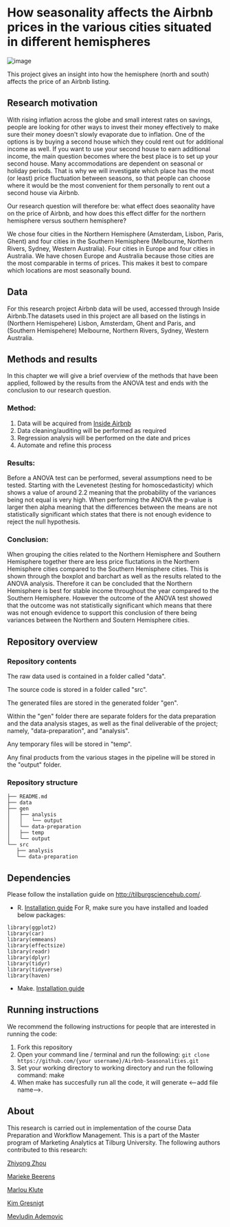 # How seasonality affects the Airbnb prices in the various cities situated in different hemispheres

![image](https://user-images.githubusercontent.com/112617983/195584820-e35714a4-8742-4796-b81f-1742badee8ce.jpeg)

This project gives an insight into how the hemisphere (north and south) affects the price of an Airbnb listing. 

## Research motivation

With rising inflation across the globe and small interest rates on savings, people are looking for other ways to invest their money effectively to make sure their money doesn't slowly evaporate due to inflation. One of the options is by buying a second house which they could rent out for additional income as well. If you want to use your second house to earn additional income, the main question becomes where the best place is to set up your second house. Many accommodations are dependent on seasonal or holiday periods. That is why we will investigate which place has the most (or least) price fluctuation between seasons, so that people can choose where it would be the most convenient for them personally to rent out a second house via Airbnb.


Our research question will therefore be: what effect does seaonality have on the price of Airbnb, and how does this effect differ for the northern hemisphere versus southern hemisphere?
 

We chose four cities in the Northern Hemisphere (Amsterdam, Lisbon, Paris, Ghent) and four cities in the Southern Hemisphere (Melbourne, Northern Rivers, Sydney, Western Australia). Four cities in Europe and four cities in Australia. We have chosen Europe and Australia because those cities are the most comparable in terms of prices. This makes it best to compare which locations are most seasonally bound. 


## Data
For this research project Airbnb data will be used, accessed through Inside Airbnb.The datasets used in this project are all based on the listings in (Northern Hemispehere) Lisbon, Amsterdam, Ghent and Paris, and (Southern Hemispehere) Melbourne, Northern Rivers, Sydney, Western Australia.

## Methods and results
In this chapter we will give a brief overview of the methods that have been applied, followed by the results from the ANOVA test and ends with the conclusion to our research question.



### Method:
1. Data will be acquired from [Inside Airbnb](http://insideairbnb.com/)
2. Data cleaning/auditing will be performed as required
3. Regression analysis will be performed on the date and prices
4. Automate and refine this process

### Results:
Before a ANOVA test can be performed, several assumptions need to be tested. Starting with the Levenetest (testing for homoscedasticity) which shows a value of around 2.2 meaning that the probability of the variances being not equal is very high.  When performing the ANOVA the p-value is larger then alpha meaning that the differences between the means are not statistically significant which states that there is not enough evidence to reject the null hypothesis. 
 

### Conclusion:
When grouping the cities related to the Northern Hemisphere and Southern Hemisphere together there are less price fluctations in the Northern Hemisphere cities compared to the Southern Hemisphere cities. This is shown through the boxplot and barchart as well as the results related to the ANOVA analysis. Therefore it can be concluded that the Northern Hemisphere is best for stable income throughout the year compared to the Southern Hemisphere. However the outcome of the ANOVA test showed that the outcome was not statistically significant which means that there was not enough evidence to support this conclusion of there being variances between the Northern and Soutern Hemisphere cities. 


## Repository overview

### Repository contents

The raw data used is contained in a folder called "data".

The source code is stored in a folder called "src".

The generated files are stored in the generated folder "gen".

Within the "gen" folder there are separate folders for the data preparation and the data analysis stages, as well as the final deliverable of the project; namely, "data-preparation", and "analysis".

Any temporary files will be stored in "temp".

Any final products from the various stages in the pipeline will be stored in the "output" folder.

### Repository structure

	├── README.md
	├── data
	├── gen
	│   ├── analysis
	│   │	└── output
	│   └── data-preparation
	│	├── temp
	│	└── output
	└── src
 	   ├── analysis
 	   └── data-preparation
	   
## Dependencies
Please follow the installation guide on http://tilburgsciencehub.com/.
- R. [Installation guide](https://tilburgsciencehub.com/building-blocks/configure-your-computer/statistics-and-computation/r/)
For R, make sure you have installed and loaded below packages:
```
library(ggplot2)
library(car)
library(emmeans)
library(effectsize)
library(readr)
library(dplyr)
library(tidyr)
library(tidyverse)
library(haven)
```
- Make. [Installation guide](https://tilburgsciencehub.com/building-blocks/configure-your-computer/automation-and-workflows/make/)    

## Running instructions
We recommend the following instructions for people that are interested in running the code:
1. Fork this repository
2. Open your command line / terminal and run the following: 
```git clone https://github.com/{your username}/Airbnb-Seasonalities.git```
3. Set your working directory to working directory and run the following command: 
make
4. When make has succesfully run all the code, it will generate <--add file name-->. 


## About

This research is carried out in implementation of the course Data Preparation and Workflow Management. This is a part of the Master program of Marketing Analytics at Tilburg University. The following authors contributed to this research:

[Zhiyong Zhou](https://github.com/zhiyongzhou0125)

[Marieke Beerens](https://github.com/MariekeBeerens)

[Marlou Klute](https://github.com/MarlouKlute)

[Kim Gresnigt](https://github.com/Kim-data1998)

[Mevludin Ademovic](https://github.com/MevludinAdemovic)
